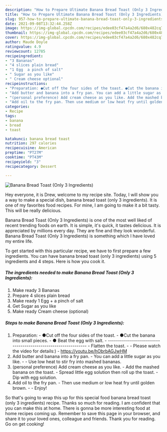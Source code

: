 ```yaml
---
description: "How to Prepare Ultimate Banana Bread Toast (Only 3 Ingredients)"
title: "How to Prepare Ultimate Banana Bread Toast (Only 3 Ingredients)"
slug: 957-how-to-prepare-ultimate-banana-bread-toast-only-3-ingredients
date: 2021-09-08T13:32:44.258Z
image: https://img-global.cpcdn.com/recipes/edee03cf47a4a2d6/680x482cq70/banana-bread-toast-only-3-ingredients-recipe-main-photo.jpg
thumbnail: https://img-global.cpcdn.com/recipes/edee03cf47a4a2d6/680x482cq70/banana-bread-toast-only-3-ingredients-recipe-main-photo.jpg
cover: https://img-global.cpcdn.com/recipes/edee03cf47a4a2d6/680x482cq70/banana-bread-toast-only-3-ingredients-recipe-main-photo.jpg
author: Maude Doyle
ratingvalue: 4.9
reviewcount: 12785
recipeingredient:
- "3 Bananas"
- "4 slices plain bread"
- "1 Egg  a pinch of salt"
- " Sugar as you like"
- " Cream cheese optional"
recipeinstructions:
- "Preparation: ●Cut off the four sides of the toast. ●Cut the banana into small pieces. ● Beat the egg with salt. --------------------------------------------------------------- Flatten the toast.  Please watch the video for details:) https://youtu.be/hObrbAGJwHM"
- "Add butter and banana into a fry pan. You can add a little sugar as you like.  Use low heat to stir fry into mashed bananas."
- "(personal preference) Add cream cheese as you like. Add the mashed banana on the toast. Spread little egg solution then roll up the toast. Dip with egg solution."
- "Add oil to the fry pan. Then use medium or low heat fry until golden brown.  Enjoy!"
categories:
- Recipe
tags:
- banana
- bread
- toast

katakunci: banana bread toast 
nutrition: 297 calories
recipecuisine: American
preptime: "PT27M"
cooktime: "PT43M"
recipeyield: "3"
recipecategory: Dessert

---
```



![Banana Bread Toast (Only 3 Ingredients)](https://img-global.cpcdn.com/recipes/edee03cf47a4a2d6/680x482cq70/banana-bread-toast-only-3-ingredients-recipe-main-photo.jpg)

Hey everyone, it is Drew, welcome to my recipe site. Today, I will show you a way to make a special dish, banana bread toast (only 3 ingredients). It is one of my favorites food recipes. For mine, I am going to make it a bit tasty. This will be really delicious.



Banana Bread Toast (Only 3 Ingredients) is one of the most well liked of recent trending foods on earth. It is simple, it's quick, it tastes delicious. It is appreciated by millions every day. They are fine and they look wonderful. Banana Bread Toast (Only 3 Ingredients) is something which I have loved my entire life.


To get started with this particular recipe, we have to first prepare a few ingredients. You can have banana bread toast (only 3 ingredients) using 5 ingredients and 4 steps. Here is how you cook it.

<!--inarticleads1-->

##### The ingredients needed to make Banana Bread Toast (Only 3 Ingredients):

1. Make ready 3 Bananas
1. Prepare 4 slices plain bread
1. Make ready 1 Egg + a pinch of salt
1. Get  Sugar as you like
1. Make ready  Cream cheese (optional)




<!--inarticleads2-->

##### Steps to make Banana Bread Toast (Only 3 Ingredients):

1. Preparation: - ●Cut off the four sides of the toast. - ●Cut the banana into small pieces. - ● Beat the egg with salt. - --------------------------------------------------------------- - Flatten the toast. -  - Please watch the video for details:) - https://youtu.be/hObrbAGJwHM
1. Add butter and banana into a fry pan. - You can add a little sugar as you like. -  - Use low heat to stir fry into mashed bananas.
1. (personal preference) Add cream cheese as you like. - Add the mashed banana on the toast. - Spread little egg solution then roll up the toast. - Dip with egg solution.
1. Add oil to the fry pan. - Then use medium or low heat fry until golden brown. -  - Enjoy!




So that's going to wrap this up for this special food banana bread toast (only 3 ingredients) recipe. Thanks so much for reading. I am confident that you can make this at home. There is gonna be more interesting food at home recipes coming up. Remember to save this page in your browser, and share it to your loved ones, colleague and friends. Thank you for reading. Go on get cooking!
